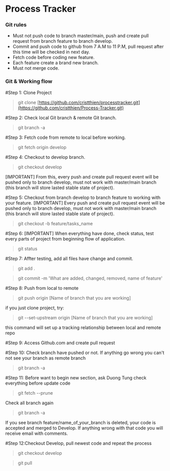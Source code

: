 # Process Tracker


### Git rules
+ Must not push code to branch master/main, push and create pull request from branch feature to branch develop.
+ Commit and push code to github from 7 A.M to 11 P.M, pull request after this time will be checked in next day.
+ Fetch code before coding new feature.
+ Each feature create a brand new branch.
+ Must not merge code.
### Git & Working flow
#Step 1: Clone Project
> git clone [https://github.com/cristthien/processtracker.git](https://github.com/cristthien/Process-Tracker.git)

#Step 2: Check local Git branch & remote Git branch.

> git branch -a

#Step 3: Fetch code from remote to local before working.
> git fetch origin develop


#Step 4: Checkout to develop branch.
> git checkout develop

[IMPORTANT] From this, every push and create pull request event will be pushed only to branch develop, must not work with master/main branch (this branch will store lasted stable state of project).

#Step 5: Checkout from branch develop to branch feature to working with your feature.
[IMPORTANT] Every push and create pull request event will be pushed only to branch develop, must not work with master/main branch (this branch will store lasted stable state of project).
> git checkout -b feature/tasks_name

#Step 6: [IMPORTANT] When everything have done, check status, test every parts of project from beginning flow of application.
> git status

#Step 7: Affter testing, add all files have change and commit.
> git add .

> git commit -m 'What are added, changed, removed, name of feature'

#Step 8: Push from local to remote
> git push origin [Name of branch that you are working]

if you just clone project, try:

> git --set-upstream origin [Name of branch that you are working]

this command will set up a tracking relationship between local and remote repo



#Step 9: Access Github.com and create pull request

#Step 10: Check branch have pushed or not. If anything go wrong you can't not see your branch as remote branch
> git branch -a

#Step 11: Before want to begin new section, ask Duong Tung check everything before update code
> git fetch --prune

Check all branch again
> git branch -a

If you see branch feature/name_of_your_branch is deleted, your code is accepted and merged to Develop. If anything wrong with that code you will receive email with comments.

#Step 12:Checkout Develop, pull newest code and repeat the process
> git checkout develop

> git pull
